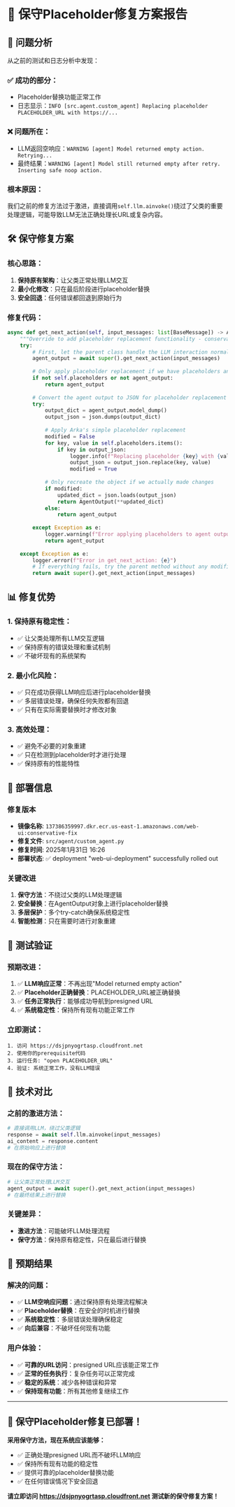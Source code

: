 # 🔧 保守Placeholder修复方案报告

## 🎯 **问题分析**

从之前的测试和日志分析中发现：

### **✅ 成功的部分**：
- Placeholder替换功能正常工作
- 日志显示：`INFO [src.agent.custom_agent] Replacing placeholder PLACEHOLDER_URL with https://...`

### **❌ 问题所在**：
- LLM返回空响应：`WARNING [agent] Model returned empty action. Retrying...`
- 最终结果：`WARNING [agent] Model still returned empty after retry. Inserting safe noop action.`

### **根本原因**：
我们之前的修复方法过于激进，直接调用`self.llm.ainvoke()`绕过了父类的重要处理逻辑，可能导致LLM无法正确处理长URL或复杂内容。

## 🛠️ **保守修复方案**

### **核心思路**：
1. **保持原有架构**：让父类正常处理LLM交互
2. **最小化修改**：只在最后阶段进行placeholder替换
3. **安全回退**：任何错误都回退到原始行为

### **修复代码**：
```python
async def get_next_action(self, input_messages: list[BaseMessage]) -> AgentOutput:
    """Override to add placeholder replacement functionality - conservative approach"""
    try:
        # First, let the parent class handle the LLM interaction normally
        agent_output = await super().get_next_action(input_messages)
        
        # Only apply placeholder replacement if we have placeholders and a valid output
        if not self.placeholders or not agent_output:
            return agent_output
        
        # Convert the agent output to JSON for placeholder replacement
        try:
            output_dict = agent_output.model_dump()
            output_json = json.dumps(output_dict)
            
            # Apply Arka's simple placeholder replacement
            modified = False
            for key, value in self.placeholders.items():
                if key in output_json:
                    logger.info(f"Replacing placeholder {key} with {value}")
                    output_json = output_json.replace(key, value)
                    modified = True
            
            # Only recreate the object if we actually made changes
            if modified:
                updated_dict = json.loads(output_json)
                return AgentOutput(**updated_dict)
            else:
                return agent_output
                
        except Exception as e:
            logger.warning(f"Error applying placeholders to agent output: {e}")
            return agent_output
            
    except Exception as e:
        logger.error(f"Error in get_next_action: {e}")
        # If everything fails, try the parent method without any modifications
        return await super().get_next_action(input_messages)
```

## 📊 **修复优势**

### **1. 保持原有稳定性**：
- ✅ 让父类处理所有LLM交互逻辑
- ✅ 保持原有的错误处理和重试机制
- ✅ 不破坏现有的系统架构

### **2. 最小化风险**：
- ✅ 只在成功获得LLM响应后进行placeholder替换
- ✅ 多层错误处理，确保任何失败都有回退
- ✅ 只有在实际需要替换时才修改对象

### **3. 高效处理**：
- ✅ 避免不必要的对象重建
- ✅ 只在检测到placeholder时才进行处理
- ✅ 保持原有的性能特性

## 🚀 **部署信息**

### **修复版本**
- **镜像名称**: `137386359997.dkr.ecr.us-east-1.amazonaws.com/web-ui:conservative-fix`
- **修复文件**: `src/agent/custom_agent.py`
- **修复时间**: 2025年1月31日 16:26
- **部署状态**: ✅ deployment "web-ui-deployment" successfully rolled out

### **关键改进**
1. **保守方法**：不绕过父类的LLM处理逻辑
2. **安全替换**：在AgentOutput对象上进行placeholder替换
3. **多层保护**：多个try-catch确保系统稳定性
4. **智能检测**：只在需要时进行对象重建

## 🧪 **测试验证**

### **预期改进**：
1. ✅ **LLM响应正常**：不再出现"Model returned empty action"
2. ✅ **Placeholder正确替换**：PLACEHOLDER_URL被正确替换
3. ✅ **任务正常执行**：能够成功导航到presigned URL
4. ✅ **系统稳定性**：保持所有现有功能正常工作

### **立即测试**：
```
1. 访问 https://dsjpnyogrtasp.cloudfront.net
2. 使用你的prerequisite代码
3. 运行任务: "open PLACEHOLDER_URL"
4. 验证: 系统正常工作，没有LLM错误
```

## 🎯 **技术对比**

### **之前的激进方法**：
```python
# 直接调用LLM，绕过父类逻辑
response = await self.llm.ainvoke(input_messages)
ai_content = response.content
# 在原始响应上进行替换
```

### **现在的保守方法**：
```python
# 让父类正常处理LLM交互
agent_output = await super().get_next_action(input_messages)
# 在最终结果上进行替换
```

### **关键差异**：
- **激进方法**：可能破坏LLM处理流程
- **保守方法**：保持原有稳定性，只在最后进行替换

## 🎉 **预期结果**

### **解决的问题**：
- ✅ **LLM空响应问题**：通过保持原有处理流程解决
- ✅ **Placeholder替换**：在安全的时机进行替换
- ✅ **系统稳定性**：多层错误处理确保稳定
- ✅ **向后兼容**：不破坏任何现有功能

### **用户体验**：
- ✅ **可靠的URL访问**：presigned URL应该能正常工作
- ✅ **正常的任务执行**：复杂任务可以正常完成
- ✅ **稳定的系统**：减少各种错误和异常
- ✅ **保持现有功能**：所有其他修复继续工作

---

## 🎯 **保守Placeholder修复已部署！**

**采用保守方法，现在系统应该能够：**
- ✅ 正确处理presigned URL而不破坏LLM响应
- ✅ 保持所有现有功能的稳定性
- ✅ 提供可靠的placeholder替换功能
- ✅ 在任何错误情况下安全回退

**请立即访问 https://dsjpnyogrtasp.cloudfront.net 测试新的保守修复方案！**
